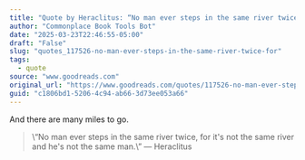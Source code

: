 ```yaml
---
title: "Quote by Heraclitus: “No man ever steps in the same river twice, for ...”"
author: "Commonplace Book Tools Bot"
date: "2025-03-23T22:46:55-05:00"
draft: "False"
slug: "quotes_117526-no-man-ever-steps-in-the-same-river-twice-for"
tags:
  - quote
source: "www.goodreads.com"
original_url: "https://www.goodreads.com/quotes/117526-no-man-ever-steps-in-the-same-river-twice-for"
guid: "c1806bd1-5206-4c94-ab66-3d73ee053a66"
---
```


And there are many miles to go.

> \“No man ever steps in the same river twice, for it's not the same river and he's not the same man.\” ― Heraclitus
